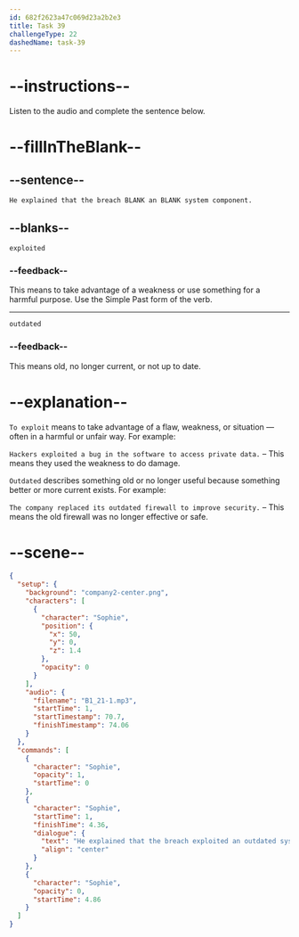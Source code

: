 ```yaml
---
id: 682f2623a47c069d23a2b2e3
title: Task 39
challengeType: 22
dashedName: task-39
---
```


<!-- (Audio) Sophie: He explained that the breach exploited an outdated system component. -->

# --instructions--

Listen to the audio and complete the sentence below.

# --fillInTheBlank--

## --sentence--

`He explained that the breach BLANK an BLANK system component.`

## --blanks--

`exploited`

### --feedback--

This means to take advantage of a weakness or use something for a harmful purpose. Use the Simple Past form of the verb.

---

`outdated`

### --feedback--

This means old, no longer current, or not up to date.

# --explanation--

`To exploit` means to take advantage of a flaw, weakness, or situation — often in a harmful or unfair way. For example:

`Hackers exploited a bug in the software to access private data.` – This means they used the weakness to do damage.

`Outdated` describes something old or no longer useful because something better or more current exists. For example:

`The company replaced its outdated firewall to improve security.` – This means the old firewall was no longer effective or safe.

# --scene--

```json
{
  "setup": {
    "background": "company2-center.png",
    "characters": [
      {
        "character": "Sophie",
        "position": {
          "x": 50,
          "y": 0,
          "z": 1.4
        },
        "opacity": 0
      }
    ],
    "audio": {
      "filename": "B1_21-1.mp3",
      "startTime": 1,
      "startTimestamp": 70.7,
      "finishTimestamp": 74.06
    }
  },
  "commands": [
    {
      "character": "Sophie",
      "opacity": 1,
      "startTime": 0
    },
    {
      "character": "Sophie",
      "startTime": 1,
      "finishTime": 4.36,
      "dialogue": {
        "text": "He explained that the breach exploited an outdated system component.",
        "align": "center"
      }
    },
    {
      "character": "Sophie",
      "opacity": 0,
      "startTime": 4.86
    }
  ]
}
```
